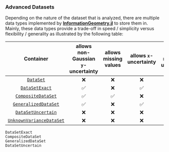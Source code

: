
### Advanced Datasets


Depending on the nature of the dataset that is analyzed, there are multiple data types implemented by [**InformationGeometry.jl**](https://github.com/RafaelArutjunjan/InformationGeometry.jl) to store them in.
Mainly, these data types provide a trade-off in speed / simplicity versus flexibility / generality as illustrated by the following table:


| Container                      | allows non-Gaussian `y`-uncertainty | allows missing values | allows `x`-uncertainty | allows mixed `x`-`y` uncertainty | allows `y`-uncertainty estimation | allows `x`-uncertainty estimation |
|:------------------------------:|:-----------------------------------:|:---------------------:|:----------------------:|:--------------------------------:|:---------------------------------:|:---------------------------------:|
[`DataSet`](@ref)                |                 ❌                  |          ❌           |           ❌           |                ❌                |          ❌                       |          ❌                       |
[`DataSetExact`](@ref)           |                 ✅                  |          ❌           |           ✅           |                ❌                |          ❌                       |          ❌                       |
[`CompositeDataSet`](@ref)       |                 ✅                  |          ✅           |           ❌           |                ❌                |          ❌                       |          ❌                       |
[`GeneralizedDataSet`](@ref)     |                 ✅                  |          ❌           |           ✅           |                ✅                |          ❌                       |          ❌                       |
[`DataSetUncertain`](@ref)       |                 ❌                  |          ❌           |           ❌           |                ❌                |          ✅                       |          ❌                       |
[`UnknownVarianceDataSet`](@ref) |                 ❌                  |          ❌           |           ❌           |                ❌                |          ✅                       |          ✅                       |


```@docs
DataSetExact
CompositeDataSet
GeneralizedDataSet
DataSetUncertain
```
